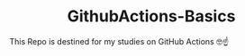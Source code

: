 <div name="readme-top">
  <h1 align=center>GithubActions-Basics</h1>
</div>

This Repo is destined for my studies on GitHub Actions 🤓☝️
